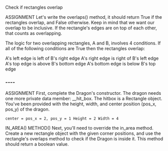 Check if rectangles overlap

ASSIGNMENT
Let's write the overlaps() method, it should return True if the rectangles overlap, and False otherwise. Keep in mind that we want our overlap to be inclusive. If the rectangle's edges are on top of each other, that counts as overlapping.

The logic for two overlapping rectangles, A and B, involves 4 conditions. If all of the following conditions are True then the rectangles overlap:

A's left edge is left of B's right edge
A's right edge is right of B's left edge
A's top edge is above B's bottom edge
A's bottom edge is below B's top edge

### ----
ASSIGNMENT
First, complete the Dragon's constructor. The dragon needs one more private data member: __hit_box. The hitbox is a Rectangle object. You've been provided with the height, width, and center position (pos_x, pos_y) of the dragon.

`
center = pos_x = 2, pos_y = 1
Height = 2
Width = 4
`

IN_AREA() METHOD()
Next, you'll need to override the in_area method. Create a new rectangle object with the given corner positions, and use the rectangle's overlaps method to check if the Dragon is inside it. This method should return a boolean value.